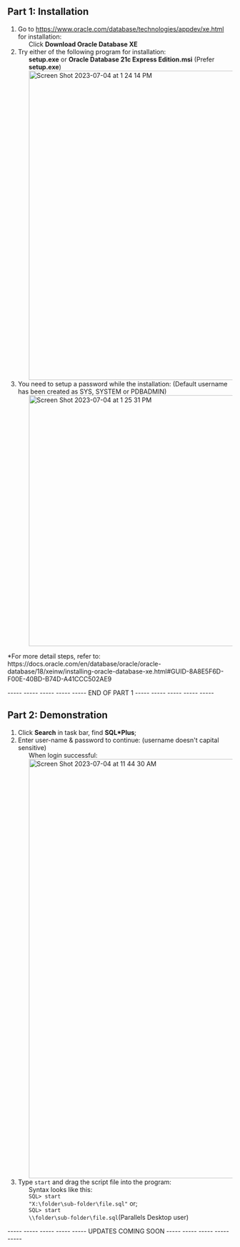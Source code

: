 ## Part 1: Installation
1. Go to https://www.oracle.com/database/technologies/appdev/xe.html for installation:
		<ul>Click <b>Download Oracle Database XE</b></ul>
2. Try either of the following program for installation:
		<ul><b>setup.exe</b> or <b>Oracle Database 21c Express Edition.msi</b> (Prefer <b>setup.exe</b>)</ul>
		<ul><img width="693" alt="Screen Shot 2023-07-04 at 1 24 14 PM" src="https://github.com/kevinw1222/OracleSQL_BasicTutorial/assets/119633334/8efa1e9c-06e2-408a-b103-e5f7b0fa4aac"></ul>
3. You need to setup a password while the installation: (Default username has been created as SYS, SYSTEM or PDBADMIN)
		<ul><img width="562" alt="Screen Shot 2023-07-04 at 1 25 31 PM" src="https://github.com/kevinw1222/OracleSQL_BasicTutorial/assets/119633334/cf91fd8b-6f99-4848-8585-be28c30667cd"></ul>
<p>*For more detail steps, refer to: https://docs.oracle.com/en/database/oracle/oracle-database/18/xeinw/installing-oracle-database-xe.html#GUID-8A8E5F6D-F00E-40BD-B74D-A41CCC502AE9</p>
<div>----- ----- ----- ----- ----- END OF PART 1 ----- ----- ----- ----- ----- </div>

## Part 2: Demonstration
1. Click <b>Search</b> in task bar, find <b>SQL*Plus</b>;
2. Enter user-name & password to continue: (username doesn't capital sensitive)
		<ul>When login successful:</ul>
		<ul><img width="939" alt="Screen Shot 2023-07-04 at 11 44 30 AM" src="https://github.com/kevinw1222/Oracle_SQL/assets/119633334/82dad5ae-5687-4357-b067-3c86cace42e2"></ul>
3. Type <code>start</code> and drag the script file into the program:
		<ul>Syntax looks like this:</ul>
		<ul><code>SQL> start "X:\folder\sub-folder\file.sql"</code> or;</ul>
 		<ul><code>SQL> start \\\folder\sub-folder\file.sql</code>(Parallels Desktop user)</ul>
<div>----- ----- ----- ----- ----- UPDATES COMING SOON ----- ----- ----- ----- ----- </div>
